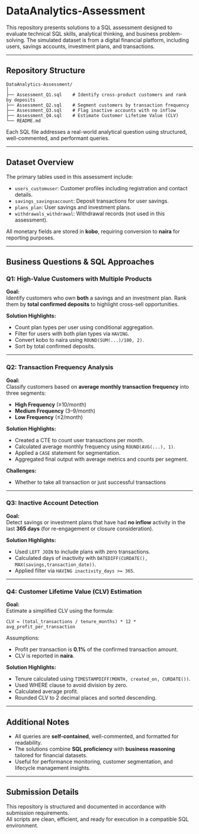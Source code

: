 
# DataAnalytics-Assessment

This repository presents solutions to a SQL assessment designed to evaluate technical SQL skills, analytical thinking, and business problem-solving. The simulated dataset is from a digital financial platform, including users, savings accounts, investment plans, and transactions.

---

## Repository Structure

```
DataAnalytics-Assessment/
│
├── Assessment_Q1.sql    # Identify cross-product customers and rank by deposits
├── Assessment_Q2.sql    # Segment customers by transaction frequency
├── Assessment_Q3.sql    # Flag inactive accounts with no inflow
├── Assessment_Q4.sql    # Estimate Customer Lifetime Value (CLV)
└── README.md
```

Each SQL file addresses a real-world analytical question using structured, well-commented, and performant queries.

---

## Dataset Overview

The primary tables used in this assessment include:

- `users_customuser`: Customer profiles including registration and contact details.
- `savings_savingsaccount`: Deposit transactions for user savings.
- `plans_plan`: User savings and investment plans.
- `withdrawals_withdrawal`: Withdrawal records (not used in this assessment).

All monetary fields are stored in **kobo**, requiring conversion to **naira** for reporting purposes.

---

## Business Questions & SQL Approaches

### Q1: High-Value Customers with Multiple Products

**Goal:**  
Identify customers who own **both** a savings and an investment plan. Rank them by **total confirmed deposits** to highlight cross-sell opportunities.

**Solution Highlights:**
- Count plan types per user using conditional aggregation.
- Filter for users with both plan types via `HAVING`.
- Convert kobo to naira using `ROUND(SUM(...)/100, 2)`.
- Sort by total confirmed deposits.

---

### Q2: Transaction Frequency Analysis

**Goal:**  
Classify customers based on **average monthly transaction frequency** into three segments:
- **High Frequency** (≥10/month)
- **Medium Frequency** (3–9/month)
- **Low Frequency** (≤2/month)

**Solution Highlights:**
- Created a CTE to count user transactions per month.
- Calculated average monthly frequency using `ROUND(AVG(...), 1)`.
- Applied a `CASE` statement for segmentation.
- Aggregated final output with average metrics and counts per segment.

**Challenges:**
- Whether to take all transaction or just successful transactions
---

### Q3: Inactive Account Detection

**Goal:**  
Detect savings or investment plans that have had **no inflow** activity in the last **365 days** (for re-engagement or closure consideration).

**Solution Highlights:**
- Used `LEFT JOIN` to include plans with zero transactions.
- Calculated days of inactivity with `DATEDIFF(CURDATE(), MAX(savings,transaction_date))`.
- Applied filter via `HAVING inactivity_days >= 365`.

---

### Q4: Customer Lifetime Value (CLV) Estimation

**Goal:**  
Estimate a simplified CLV using the formula:

```
CLV = (total_transactions / tenure_months) * 12 * avg_profit_per_transaction
```

Assumptions:
- Profit per transaction is **0.1%** of the confirmed transaction amount.
- CLV is reported in **naira**.

**Solution Highlights:**
- Tenure calculated using `TIMESTAMPDIFF(MONTH, created_on, CURDATE())`.
- Used WHERE clause to avoid division by zero.
- Calculated average profit.
- Rounded CLV to 2 decimal places and sorted descending.

---

## Additional Notes

- All queries are **self-contained**, well-commented, and formatted for readability.
- The solutions combine **SQL proficiency** with **business reasoning** tailored for financial datasets.
- Useful for performance monitoring, customer segmentation, and lifecycle management insights.

---

## Submission Details

This repository is structured and documented in accordance with submission requirements.  
All scripts are clean, efficient, and ready for execution in a compatible SQL environment.
